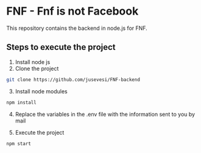 # FNF - Fnf is not Facebook

This repository contains the backend in node.js for FNF.

## Steps to execute the project
1. Install node js
2. Clone the project
```sh
git clone https://github.com/jusevesi/FNF-backend
```
3. Install node modules
```sh
npm install
```   
4. Replace the variables in the .env file with the information sent to you by mail
   
5. Execute the project
```sh
npm start
```  
